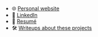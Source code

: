 - 🌐 [Personal website](https://harrisonliddiard.com/)
- 💼 [LinkedIn](https://linkedin.com/in/liddiard)
- 📝 [Resumé](https://harrisonliddiard.com/resume/)
- 🛠️ [Writeups about these projects](https://harrisonliddiard.com/#projects)
